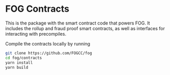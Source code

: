 # FOG Contracts

This is the package with the smart contract code that powers FOG.
It includes the rollup and fraud proof smart contracts, as well as interfaces for interacting with precompiles.


Compile the contracts locally by running

```bash
git clone https://github.com/FOGCC/fog
cd fog/contracts
yarn install
yarn build
```
